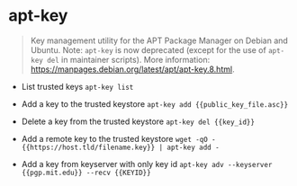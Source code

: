 # apt-key
> Key management utility for the APT Package Manager on Debian and Ubuntu.
> Note: `apt-key` is now deprecated (except for the use of `apt-key del` in maintainer scripts).
> More information: <https://manpages.debian.org/latest/apt/apt-key.8.html>.

- List trusted keys
`apt-key list`

- Add a key to the trusted keystore
`apt-key add {{public_key_file.asc}}`

- Delete a key from the trusted keystore
`apt-key del {{key_id}}`

- Add a remote key to the trusted keystore
`wget -qO - {{https://host.tld/filename.key}} | apt-key add -`

- Add a key from keyserver with only key id
`apt-key adv --keyserver {{pgp.mit.edu}} --recv {{KEYID}}`

